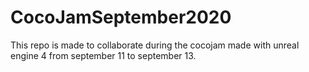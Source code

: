 # CocoJamSeptember2020
This repo is made to collaborate during the cocojam made with unreal engine 4 from september 11 to september 13.

